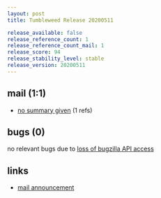 ```yaml
---
layout: post
title: Tumbleweed Release 20200511

release_available: false
release_reference_count: 1
release_reference_count_mail: 1
release_score: 94
release_stability_level: stable
release_version: 20200511
---
```


## mail (1:1)

- [no summary given](https://github.com/boombatower/tumbleweed-review/issues/10) (1 refs)

## bugs (0)

<!--more-->

no relevant bugs due to [loss of bugzilla API access](https://bugzilla.opensuse.org/show_bug.cgi?id=1157722)



## links

- [mail announcement](https://github.com/boombatower/tumbleweed-review/issues/10)

